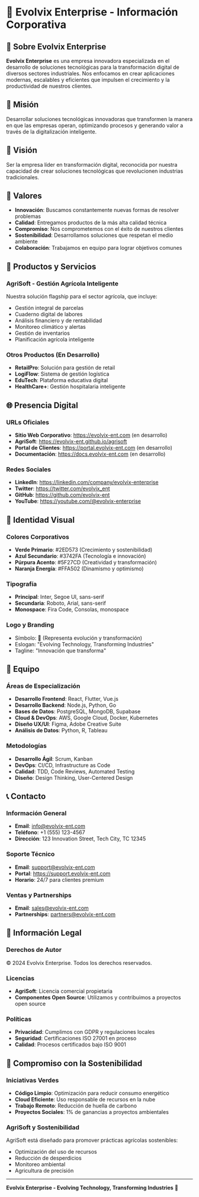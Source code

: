 # 🏢 Evolvix Enterprise - Información Corporativa

## 🌟 Sobre Evolvix Enterprise

**Evolvix Enterprise** es una empresa innovadora especializada en el desarrollo de soluciones tecnológicas para la transformación digital de diversos sectores industriales. Nos enfocamos en crear aplicaciones modernas, escalables y eficientes que impulsen el crecimiento y la productividad de nuestros clientes.

## 🎯 Misión

Desarrollar soluciones tecnológicas innovadoras que transformen la manera en que las empresas operan, optimizando procesos y generando valor a través de la digitalización inteligente.

## 🔮 Visión

Ser la empresa líder en transformación digital, reconocida por nuestra capacidad de crear soluciones tecnológicas que revolucionen industrias tradicionales.

## 💎 Valores

- **Innovación**: Buscamos constantemente nuevas formas de resolver problemas
- **Calidad**: Entregamos productos de la más alta calidad técnica
- **Compromiso**: Nos comprometemos con el éxito de nuestros clientes
- **Sostenibilidad**: Desarrollamos soluciones que respetan el medio ambiente
- **Colaboración**: Trabajamos en equipo para lograr objetivos comunes

## 🚀 Productos y Servicios

### AgriSoft - Gestión Agrícola Inteligente
Nuestra solución flagship para el sector agrícola, que incluye:
- Gestión integral de parcelas
- Cuaderno digital de labores
- Análisis financiero y de rentabilidad
- Monitoreo climático y alertas
- Gestión de inventarios
- Planificación agrícola inteligente

### Otros Productos (En Desarrollo)
- **RetailPro**: Solución para gestión de retail
- **LogiFlow**: Sistema de gestión logística
- **EduTech**: Plataforma educativa digital
- **HealthCare+**: Gestión hospitalaria inteligente

## 🌐 Presencia Digital

### URLs Oficiales
- **Sitio Web Corporativo**: https://evolvix-ent.com (en desarrollo)
- **AgriSoft**: https://evolvix-ent.github.io/agrisoft
- **Portal de Clientes**: https://portal.evolvix-ent.com (en desarrollo)
- **Documentación**: https://docs.evolvix-ent.com (en desarrollo)

### Redes Sociales
- **LinkedIn**: https://linkedin.com/company/evolvix-enterprise
- **Twitter**: https://twitter.com/evolvix_ent
- **GitHub**: https://github.com/evolvix-ent
- **YouTube**: https://youtube.com/@evolvix-enterprise

## 🎨 Identidad Visual

### Colores Corporativos
- **Verde Primario**: #2ED573 (Crecimiento y sostenibilidad)
- **Azul Secundario**: #3742FA (Tecnología e innovación)
- **Púrpura Acento**: #5F27CD (Creatividad y transformación)
- **Naranja Energía**: #FFA502 (Dinamismo y optimismo)

### Tipografía
- **Principal**: Inter, Segoe UI, sans-serif
- **Secundaria**: Roboto, Arial, sans-serif
- **Monospace**: Fira Code, Consolas, monospace

### Logo y Branding
- Símbolo: 🧬 (Representa evolución y transformación)
- Eslogan: "Evolving Technology, Transforming Industries"
- Tagline: "Innovación que transforma"

## 👥 Equipo

### Áreas de Especialización
- **Desarrollo Frontend**: React, Flutter, Vue.js
- **Desarrollo Backend**: Node.js, Python, Go
- **Bases de Datos**: PostgreSQL, MongoDB, Supabase
- **Cloud & DevOps**: AWS, Google Cloud, Docker, Kubernetes
- **Diseño UX/UI**: Figma, Adobe Creative Suite
- **Análisis de Datos**: Python, R, Tableau

### Metodologías
- **Desarrollo Ágil**: Scrum, Kanban
- **DevOps**: CI/CD, Infrastructure as Code
- **Calidad**: TDD, Code Reviews, Automated Testing
- **Diseño**: Design Thinking, User-Centered Design

## 📞 Contacto

### Información General
- **Email**: info@evolvix-ent.com
- **Teléfono**: +1 (555) 123-4567
- **Dirección**: 123 Innovation Street, Tech City, TC 12345

### Soporte Técnico
- **Email**: support@evolvix-ent.com
- **Portal**: https://support.evolvix-ent.com
- **Horario**: 24/7 para clientes premium

### Ventas y Partnerships
- **Email**: sales@evolvix-ent.com
- **Partnerships**: partners@evolvix-ent.com

## 📄 Información Legal

### Derechos de Autor
© 2024 Evolvix Enterprise. Todos los derechos reservados.

### Licencias
- **AgriSoft**: Licencia comercial propietaria
- **Componentes Open Source**: Utilizamos y contribuimos a proyectos open source

### Políticas
- **Privacidad**: Cumplimos con GDPR y regulaciones locales
- **Seguridad**: Certificaciones ISO 27001 en proceso
- **Calidad**: Procesos certificados bajo ISO 9001

## 🌱 Compromiso con la Sostenibilidad

### Iniciativas Verdes
- **Código Limpio**: Optimización para reducir consumo energético
- **Cloud Eficiente**: Uso responsable de recursos en la nube
- **Trabajo Remoto**: Reducción de huella de carbono
- **Proyectos Sociales**: 1% de ganancias a proyectos ambientales

### AgriSoft y Sostenibilidad
AgriSoft está diseñado para promover prácticas agrícolas sostenibles:
- Optimización del uso de recursos
- Reducción de desperdicios
- Monitoreo ambiental
- Agricultura de precisión

---

**Evolvix Enterprise - Evolving Technology, Transforming Industries** 🧬
